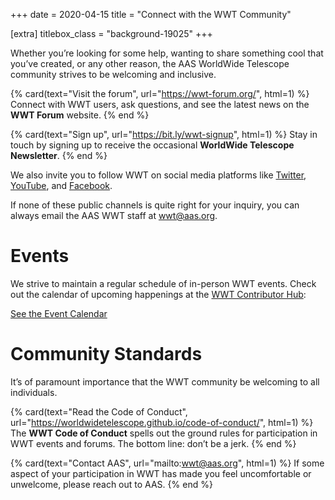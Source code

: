+++
date = 2020-04-15
title = "Connect with the WWT Community"

[extra]
titlebox_class = "background-19025"
+++

Whether you’re looking for some help, wanting to share something cool that
you’ve created, or any other reason, the AAS WorldWide Telescope community
strives to be welcoming and inclusive.

<section class="flex-cards">

{% card(text="Visit the forum", url="https://wwt-forum.org/", html=1) %}
Connect with WWT users, ask questions, and see the latest news on the <b>WWT
Forum</b> website.
{% end %}

{% card(text="Sign up", url="https://bit.ly/wwt-signup", html=1) %}
Stay in touch by signing up to receive the occasional <b>WorldWide Telescope
Newsletter</b>.
{% end %}

</section>

We also invite you to follow WWT on social media platforms like [Twitter],
[YouTube], and [Facebook].

[Twitter]: https://twitter.com/wwtelescope
[YouTube]: https://www.youtube.com/c/AASWorldWideTelescope
[Facebook]: https://facebook.com/wwtelescope

If none of these public channels is quite right for your inquiry, you can
always email the AAS WWT staff at <wwt@aas.org>.


# Events

We strive to maintain a regular schedule of in-person WWT events. Check out
the calendar of upcoming happenings at the [WWT Contributor Hub][events]:

<p class="big-button"><a href="https://worldwidetelescope.github.io/events/">See the Event Calendar</a></p>

[events]: https://worldwidetelescope.github.io/events/


# Community Standards

It’s of paramount importance that the WWT community be welcoming to all
individuals.

<section class="flex-cards">

{% card(text="Read the Code of Conduct", url="https://worldwidetelescope.github.io/code-of-conduct/", html=1) %}
The <b>WWT Code of Conduct</b> spells out the ground rules for participation
in WWT events and forums. The bottom line: don’t be a jerk.
{% end %}

{% card(text="Contact AAS", url="mailto:wwt@aas.org", html=1) %}
If some aspect of your participation in WWT has made you feel uncomfortable or
unwelcome, please reach out to AAS.
{% end %}

</section>
